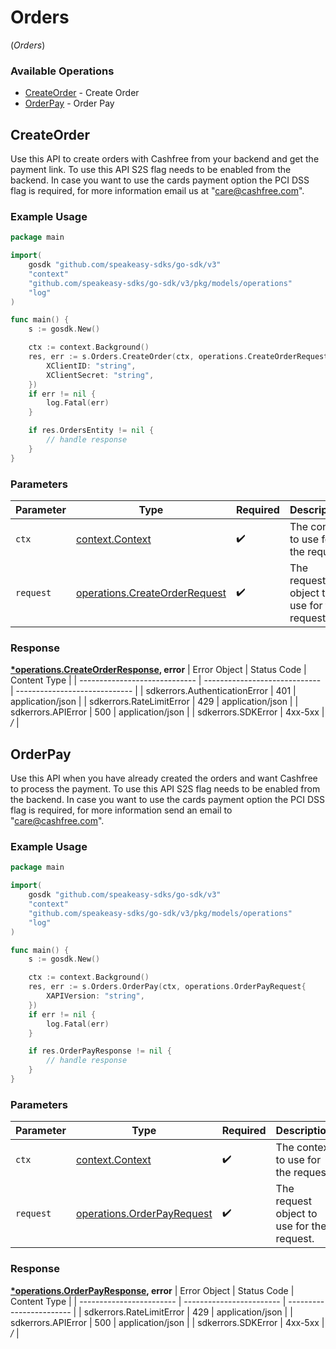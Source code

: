 # Orders
(*Orders*)

### Available Operations

* [CreateOrder](#createorder) - Create Order
* [OrderPay](#orderpay) - Order Pay

## CreateOrder

Use this API to create orders with Cashfree from your backend and get the payment link. To use this API S2S flag needs to be enabled from the backend. In case you want to use the cards payment option the PCI DSS flag is required, for more information email us at "care@cashfree.com".

### Example Usage

```go
package main

import(
	gosdk "github.com/speakeasy-sdks/go-sdk/v3"
	"context"
	"github.com/speakeasy-sdks/go-sdk/v3/pkg/models/operations"
	"log"
)

func main() {
    s := gosdk.New()

    ctx := context.Background()
    res, err := s.Orders.CreateOrder(ctx, operations.CreateOrderRequest{
        XClientID: "string",
        XClientSecret: "string",
    })
    if err != nil {
        log.Fatal(err)
    }

    if res.OrdersEntity != nil {
        // handle response
    }
}
```

### Parameters

| Parameter                                                                          | Type                                                                               | Required                                                                           | Description                                                                        |
| ---------------------------------------------------------------------------------- | ---------------------------------------------------------------------------------- | ---------------------------------------------------------------------------------- | ---------------------------------------------------------------------------------- |
| `ctx`                                                                              | [context.Context](https://pkg.go.dev/context#Context)                              | :heavy_check_mark:                                                                 | The context to use for the request.                                                |
| `request`                                                                          | [operations.CreateOrderRequest](../../pkg/models/operations/createorderrequest.md) | :heavy_check_mark:                                                                 | The request object to use for the request.                                         |


### Response

**[*operations.CreateOrderResponse](../../pkg/models/operations/createorderresponse.md), error**
| Error Object                  | Status Code                   | Content Type                  |
| ----------------------------- | ----------------------------- | ----------------------------- |
| sdkerrors.AuthenticationError | 401                           | application/json              |
| sdkerrors.RateLimitError      | 429                           | application/json              |
| sdkerrors.APIError            | 500                           | application/json              |
| sdkerrors.SDKError            | 4xx-5xx                       | */*                           |

## OrderPay

Use this API when you have already created the orders and want Cashfree to process the payment. To use this API S2S flag needs to be enabled from the backend. In case you want to use the cards payment option the PCI DSS flag is required, for more information send an email to "care@cashfree.com".

### Example Usage

```go
package main

import(
	gosdk "github.com/speakeasy-sdks/go-sdk/v3"
	"context"
	"github.com/speakeasy-sdks/go-sdk/v3/pkg/models/operations"
	"log"
)

func main() {
    s := gosdk.New()

    ctx := context.Background()
    res, err := s.Orders.OrderPay(ctx, operations.OrderPayRequest{
        XAPIVersion: "string",
    })
    if err != nil {
        log.Fatal(err)
    }

    if res.OrderPayResponse != nil {
        // handle response
    }
}
```

### Parameters

| Parameter                                                                    | Type                                                                         | Required                                                                     | Description                                                                  |
| ---------------------------------------------------------------------------- | ---------------------------------------------------------------------------- | ---------------------------------------------------------------------------- | ---------------------------------------------------------------------------- |
| `ctx`                                                                        | [context.Context](https://pkg.go.dev/context#Context)                        | :heavy_check_mark:                                                           | The context to use for the request.                                          |
| `request`                                                                    | [operations.OrderPayRequest](../../pkg/models/operations/orderpayrequest.md) | :heavy_check_mark:                                                           | The request object to use for the request.                                   |


### Response

**[*operations.OrderPayResponse](../../pkg/models/operations/orderpayresponse.md), error**
| Error Object             | Status Code              | Content Type             |
| ------------------------ | ------------------------ | ------------------------ |
| sdkerrors.RateLimitError | 429                      | application/json         |
| sdkerrors.APIError       | 500                      | application/json         |
| sdkerrors.SDKError       | 4xx-5xx                  | */*                      |
